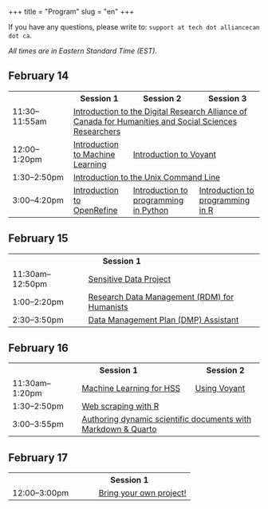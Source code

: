 +++
title = "Program"
slug = "en"
+++

If you have any questions, please write to: `support at tech dot alliancecan dot ca`.

*All times are in Eastern Standard Time (EST).*

## February 14

<table>
  <tr>
    <th></th>
    <th>Session 1</th>
    <th>Session 2</th>
    <th>Session 3</th>
  </tr>
  <tr>
    <td>11:30–11:55am &emsp;&emsp;&emsp;&emsp;&emsp;&emsp;</td>
    <td colspan="3"><a href="../intro">Introduction to the Digital Research Alliance of Canada for Humanities and Social Sciences Researchers</a></td>
  </tr>
  <tr>
    <td>12:00–1:20pm</td>
    <td><a href="../mlintro">Introduction to Machine Learning</a></td>
    <td colspan="2"><a href="../voyant">Introduction to Voyant</a></td>
  </tr>
  <tr>
    <td>1:30–2:50pm</td>
    <td colspan="3"><a href="../unix">Introduction to the Unix Command Line</a></td>
  </tr>
  <tr>
    <td>3:00–4:20pm</td>
    <td><a href="../openrefine">Introduction to OpenRefine</a></td>
    <td><a href="../python">Introduction to programming in Python</a></td>
    <td><a href="../r">Introduction to programming in R</a></td>
  </tr>
</table>

## February 15

<table>
  <tr>
    <th></th>
    <th><div style="float:left;width:40%;">Session 1</div></th>
  </tr>
  <tr>
    <td>11:30am–12:50pm</td>
    <td colspan="3"><a href="../sensitive">Sensitive Data Project</a></td>
  </tr>
  <tr>
    <td>1:00–2:20pm</td>
    <td colspan="3"><a href="../rdm">Research Data Management (RDM) for Humanists</a></td>
  </tr>
  <tr>
    <td>2:30–3:50pm</td>
    <td colspan="3"><a href="../dmp">Data Management Plan (DMP) Assistant</a></td>
  </tr>
</table>

## February 16

<table>
  <tr>
    <th></th>
    <th><div style="float:left;width:70%;">Session 1</div></th>
    <th>Session 2</th>
  </tr>
  <tr>
    <td>11:30am–1:20pm &emsp;</td>
    <td><a href="../mlhss">Machine Learning for HSS</a></td>
    <td colspan="2"><a href="../usingvoyant">Using Voyant</a></td>
  </tr>
  <tr>
    <td>1:30–2:50pm</td>
    <td colspan="3"><a href="../webscraping">Web scraping with R</a></td>
  </tr>
  <tr>
    <td>3:00–3:55pm</td>
    <td colspan="3"><a href="../quarto">Authoring dynamic scientific documents with Markdown & Quarto</a></td>
  </tr>
</table>

## February 17

<table>
  <tr>
    <th></th>
    <th><div style="float:left;width:70%;">Session 1</div></th>
  </tr>
  <tr>
    <td>12:00–3:00pm &emsp;&emsp;&ensp;</td>
    <td colspan="3"><a href="../project">Bring your own project!</a></td>
  </tr>
</table>
